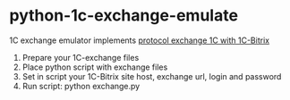 # python-1c-exchange-emulate

1C exchange emulator implements [protocol exchange 1C with 1C-Bitrix](http://v8.1c.ru/edi/edi_stnd/131/)

1. Prepare your 1C-exchange files
2. Place python script with exchange files
3. Set in script your 1C-Bitrix site host, exchange url, login and password
3. Run script: python exchange.py
